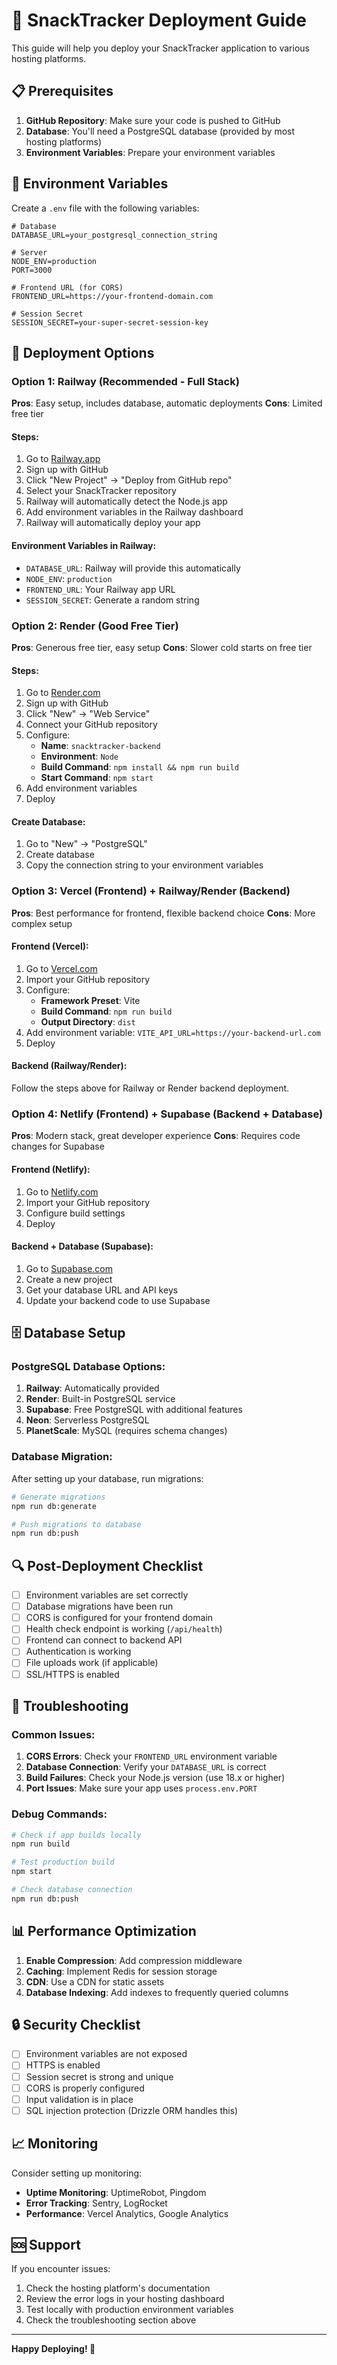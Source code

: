 # 🚀 SnackTracker Deployment Guide

This guide will help you deploy your SnackTracker application to various hosting platforms.

## 📋 Prerequisites

1. **GitHub Repository**: Make sure your code is pushed to GitHub
2. **Database**: You'll need a PostgreSQL database (provided by most hosting platforms)
3. **Environment Variables**: Prepare your environment variables

## 🔧 Environment Variables

Create a `.env` file with the following variables:

```env
# Database
DATABASE_URL=your_postgresql_connection_string

# Server
NODE_ENV=production
PORT=3000

# Frontend URL (for CORS)
FRONTEND_URL=https://your-frontend-domain.com

# Session Secret
SESSION_SECRET=your-super-secret-session-key
```

## 🎯 Deployment Options

### Option 1: Railway (Recommended - Full Stack)

**Pros**: Easy setup, includes database, automatic deployments
**Cons**: Limited free tier

#### Steps:
1. Go to [Railway.app](https://railway.app)
2. Sign up with GitHub
3. Click "New Project" → "Deploy from GitHub repo"
4. Select your SnackTracker repository
5. Railway will automatically detect the Node.js app
6. Add environment variables in the Railway dashboard
7. Railway will automatically deploy your app

#### Environment Variables in Railway:
- `DATABASE_URL`: Railway will provide this automatically
- `NODE_ENV`: `production`
- `FRONTEND_URL`: Your Railway app URL
- `SESSION_SECRET`: Generate a random string

### Option 2: Render (Good Free Tier)

**Pros**: Generous free tier, easy setup
**Cons**: Slower cold starts on free tier

#### Steps:
1. Go to [Render.com](https://render.com)
2. Sign up with GitHub
3. Click "New" → "Web Service"
4. Connect your GitHub repository
5. Configure:
   - **Name**: `snacktracker-backend`
   - **Environment**: `Node`
   - **Build Command**: `npm install && npm run build`
   - **Start Command**: `npm start`
6. Add environment variables
7. Deploy

#### Create Database:
1. Go to "New" → "PostgreSQL"
2. Create database
3. Copy the connection string to your environment variables

### Option 3: Vercel (Frontend) + Railway/Render (Backend)

**Pros**: Best performance for frontend, flexible backend choice
**Cons**: More complex setup

#### Frontend (Vercel):
1. Go to [Vercel.com](https://vercel.com)
2. Import your GitHub repository
3. Configure:
   - **Framework Preset**: Vite
   - **Build Command**: `npm run build`
   - **Output Directory**: `dist`
4. Add environment variable: `VITE_API_URL=https://your-backend-url.com`
5. Deploy

#### Backend (Railway/Render):
Follow the steps above for Railway or Render backend deployment.

### Option 4: Netlify (Frontend) + Supabase (Backend + Database)

**Pros**: Modern stack, great developer experience
**Cons**: Requires code changes for Supabase

#### Frontend (Netlify):
1. Go to [Netlify.com](https://netlify.com)
2. Import your GitHub repository
3. Configure build settings
4. Deploy

#### Backend + Database (Supabase):
1. Go to [Supabase.com](https://supabase.com)
2. Create a new project
3. Get your database URL and API keys
4. Update your backend code to use Supabase

## 🗄️ Database Setup

### PostgreSQL Database Options:

1. **Railway**: Automatically provided
2. **Render**: Built-in PostgreSQL service
3. **Supabase**: Free PostgreSQL with additional features
4. **Neon**: Serverless PostgreSQL
5. **PlanetScale**: MySQL (requires schema changes)

### Database Migration:

After setting up your database, run migrations:

```bash
# Generate migrations
npm run db:generate

# Push migrations to database
npm run db:push
```

## 🔍 Post-Deployment Checklist

- [ ] Environment variables are set correctly
- [ ] Database migrations have been run
- [ ] CORS is configured for your frontend domain
- [ ] Health check endpoint is working (`/api/health`)
- [ ] Frontend can connect to backend API
- [ ] Authentication is working
- [ ] File uploads work (if applicable)
- [ ] SSL/HTTPS is enabled

## 🐛 Troubleshooting

### Common Issues:

1. **CORS Errors**: Check your `FRONTEND_URL` environment variable
2. **Database Connection**: Verify your `DATABASE_URL` is correct
3. **Build Failures**: Check your Node.js version (use 18.x or higher)
4. **Port Issues**: Make sure your app uses `process.env.PORT`

### Debug Commands:

```bash
# Check if app builds locally
npm run build

# Test production build
npm start

# Check database connection
npm run db:push
```

## 📊 Performance Optimization

1. **Enable Compression**: Add compression middleware
2. **Caching**: Implement Redis for session storage
3. **CDN**: Use a CDN for static assets
4. **Database Indexing**: Add indexes to frequently queried columns

## 🔒 Security Checklist

- [ ] Environment variables are not exposed
- [ ] HTTPS is enabled
- [ ] Session secret is strong and unique
- [ ] CORS is properly configured
- [ ] Input validation is in place
- [ ] SQL injection protection (Drizzle ORM handles this)

## 📈 Monitoring

Consider setting up monitoring:
- **Uptime Monitoring**: UptimeRobot, Pingdom
- **Error Tracking**: Sentry, LogRocket
- **Performance**: Vercel Analytics, Google Analytics

## 🆘 Support

If you encounter issues:
1. Check the hosting platform's documentation
2. Review the error logs in your hosting dashboard
3. Test locally with production environment variables
4. Check the troubleshooting section above

---

**Happy Deploying! 🎉** 